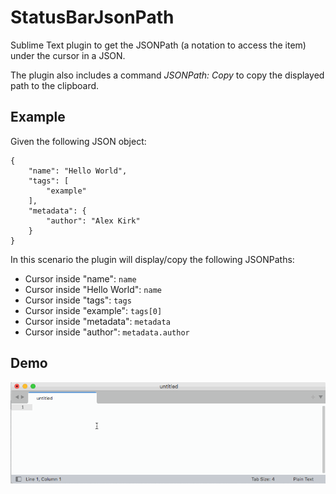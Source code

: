 # StatusBarJsonPath
Sublime Text plugin to get the JSONPath (a notation to access the item) under the cursor in a JSON.

The plugin also includes a command _JSONPath: Copy_ to copy the displayed path to the clipboard.

## Example

Given the following JSON object:
```
{
	"name": "Hello World",
	"tags": [
		"example"
	],
	"metadata": {
		"author": "Alex Kirk"
	}
}
```
In this scenario the plugin will display/copy the following JSONPaths:

- Cursor inside "name": `name`
- Cursor inside "Hello World": `name`
- Cursor inside "tags": `tags`
- Cursor inside "example": `tags[0]`
- Cursor inside "metadata": `metadata`
- Cursor inside "author": `metadata.author`

## Demo
![screen recording](statusbarjsonpath.gif)
